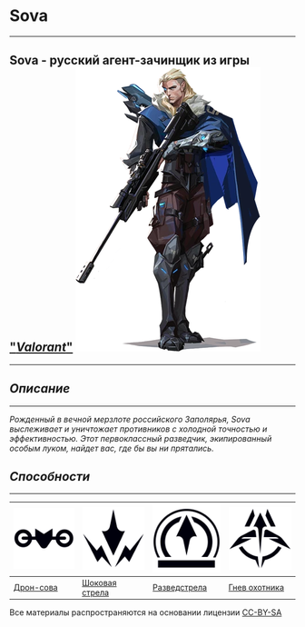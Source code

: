 # Sova
---
## **Sova** - русский агент-зачинщик из игры ["***Valorant***"](https://Valorant.fandom.com/ru/wiki/Valorant) ![Sova](Assets\Sova_artwork.webp)
---
## _Описание_
---
_Рожденный в вечной мерзлоте российского Заполярья, Sova выслеживает и уничтожает противников с холодной точностью и эффективностью. Этот первоклассный разведчик, экипированный особым луком, найдет вас, где бы вы ни прятались._
## *Способности*
---
| ![Дрон-сова](Assets\TX_Sova_C.webp) | ![Шоковая стрела](Assets\TX_Sova_Q.webp) | ![Разведстрела](Assets\TX_Sova_E.webp) | ![Гнев охотника](Assets\TX_Sova_X.webp) |
|----------|----------|----------|----------|
| [Дрон-сова](/DroneSova.md)| [Шоковая стрела](ShockDart.md)| [Разведстрела](Scanarrow.md)|[Гнев охотника](HuntersFury.md)|
Все материалы распространяются на основании лицензии [CC-BY-SA](https://creativecommons.org/licenses/by-sa/3.0/deed.ru)